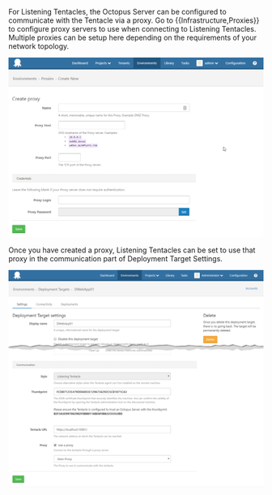 For Listening Tentacles, the Octopus Server can be configured to communicate with the Tentacle via a proxy. Go to {{Infrastructure,Proxies}} to configure proxy servers to use when connecting to Listening Tentacles. Multiple proxies can be setup here depending on the requirements of your network topology.

![](proxy-create.png "width=500")

Once you have created a proxy, Listening Tentacles can be set to use that proxy in the communication part of Deployment Target Settings.

![](machine-proxy.png "width=500")
